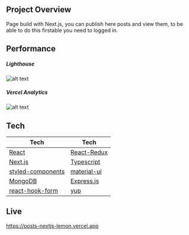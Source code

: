 ## Project Overview 
Page build with Next.js, you can publish here posts and view them, to be able to do this firstable you need to logged in.

## Performance
##### Lighthouse
![alt text](https://i.imgur.com/Q7cPFuL.png)
##### Vercel Analytics
![alt text](https://i.imgur.com/HB8kcbD.png)

## Tech
| Tech | Tech |
| --- | --- |
| [React](https://reactjs.org/) | [React-Redux](https://react-redux.js.org/) |
| [Next.js](https://nextjs.org/)| [Typescript](https://www.typescriptlang.org/) |
| [styled-components](https://styled-components.com/)| [material-ui](https://mui.com/) |
| [MongoDB](https://www.mongodb.com/) | [Express.js](https://expressjs.com/) |
| [react-hook-form](https://react-hook-form.com/) | [yup](https://github.com/jquense/yup) |

## Live
https://posts-nextjs-lemon.vercel.app
